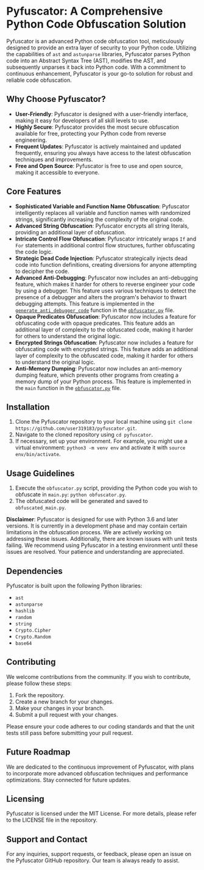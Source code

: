# Pyfuscator: A Comprehensive Python Code Obfuscation Solution

Pyfuscator is an advanced Python code obfuscation tool, meticulously designed to provide an extra layer of security to your Python code. Utilizing the capabilities of `ast` and `astunparse` libraries, Pyfuscator parses Python code into an Abstract Syntax Tree (AST), modifies the AST, and subsequently unparses it back into Python code. With a commitment to continuous enhancement, Pyfuscator is your go-to solution for robust and reliable code obfuscation.

## Why Choose Pyfuscator?

- **User-Friendly**: Pyfuscator is designed with a user-friendly interface, making it easy for developers of all skill levels to use.
- **Highly Secure**: Pyfuscator provides the most secure obfuscation available for free, protecting your Python code from reverse engineering.
- **Frequent Updates**: Pyfuscator is actively maintained and updated frequently, ensuring you always have access to the latest obfuscation techniques and improvements.
- **Free and Open Source**: Pyfuscator is free to use and open source, making it accessible to everyone.

## Core Features

- **Sophisticated Variable and Function Name Obfuscation**: Pyfuscator intelligently replaces all variable and function names with randomized strings, significantly increasing the complexity of the original code.
- **Advanced String Obfuscation**: Pyfuscator encrypts all string literals, providing an additional layer of obfuscation.
- **Intricate Control Flow Obfuscation**: Pyfuscator intricately wraps `If` and `For` statements in additional control flow structures, further obfuscating the code logic.
- **Strategic Dead Code Injection**: Pyfuscator strategically injects dead code into function definitions, creating diversions for anyone attempting to decipher the code.
- **Advanced Anti-Debugging**: Pyfuscator now includes an anti-debugging feature, which makes it harder for others to reverse engineer your code by using a debugger. This feature uses various techniques to detect the presence of a debugger and alters the program's behavior to thwart debugging attempts. This feature is implemented in the [`generate_anti_debugger_code`](obfuscator.py) function in the [`obfuscator.py`](obfuscator.py) file.
- **Opaque Predicates Obfuscation**: Pyfuscator now includes a feature for obfuscating code with opaque predicates. This feature adds an additional layer of complexity to the obfuscated code, making it harder for others to understand the original logic.
- **Encrypted Strings Obfuscation**: Pyfuscator now includes a feature for obfuscating code with encrypted strings. This feature adds an additional layer of complexity to the obfuscated code, making it harder for others to understand the original logic.
- **Anti-Memory Dumping**: Pyfuscator now includes an anti-memory dumping feature, which prevents other programs from creating a memory dump of your Python process. This feature is implemented in the `main` function in the [`obfuscator.py`](obfuscator.py) file.

## Installation

1. Clone the Pyfuscator repository to your local machine using `git clone https://github.com/user319183/pyfuscator.git`.
2. Navigate to the cloned repository using `cd pyfuscator`.
3. If necessary, set up your environment. For example, you might use a virtual environment: `python3 -m venv env` and activate it with `source env/bin/activate`.

## Usage Guidelines

1. Execute the `obfuscator.py` script, providing the Python code you wish to obfuscate in `main.py`: `python obfuscator.py`.
2. The obfuscated code will be generated and saved to `obfuscated_main.py`.

**Disclaimer**: Pyfuscator is designed for use with Python 3.6 and later versions. It is currently in a development phase and may contain certain limitations in the obfuscation process. We are actively working on addressing these issues. Additionally, there are known issues with unit tests failing. We recommend using Pyfuscator in a testing environment until these issues are resolved. Your patience and understanding are appreciated.

## Dependencies

Pyfuscator is built upon the following Python libraries:

- `ast`
- `astunparse`
- `hashlib`
- `random`
- `string`
- `Crypto.Cipher`
- `Crypto.Random`
- `base64`

## Contributing

We welcome contributions from the community. If you wish to contribute, please follow these steps:

1. Fork the repository.
2. Create a new branch for your changes.
3. Make your changes in your branch.
4. Submit a pull request with your changes.

Please ensure your code adheres to our coding standards and that the unit tests still pass before submitting your pull request.

## Future Roadmap

We are dedicated to the continuous improvement of Pyfuscator, with plans to incorporate more advanced obfuscation techniques and performance optimizations. Stay connected for future updates.

## Licensing

Pyfuscator is licensed under the MIT License. For more details, please refer to the LICENSE file in the repository.

## Support and Contact

For any inquiries, support requests, or feedback, please open an issue on the Pyfuscator GitHub repository. Our team is always ready to assist.
